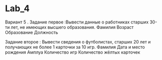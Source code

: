 # Lab_4
Вариант 5 .
Задание первое :Вывести данные о работниках старших 30-ти лет, не имеющих высшего образования.
Фамилия
Возраст
Образование
Должность


Задание второе : Вывести сведения о футболистах, старших 20 лет и получающих не более 1 карточки за 10 игр.
Фамилия
Дата и место рождения
Амплуа
Количество игр
Количество жёлтых карточек

